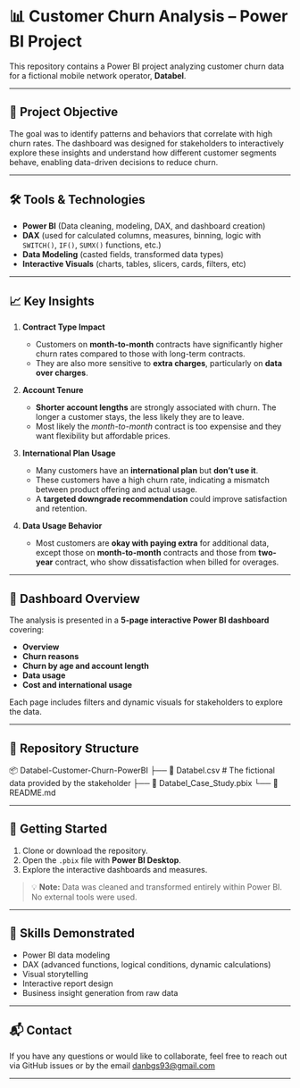 # 📊 Customer Churn Analysis – Power BI Project

This repository contains a Power BI project analyzing customer churn data for a fictional mobile network operator, **Databel**.

---

## 📌 Project Objective

The goal was to identify patterns and behaviors that correlate with high churn rates. The dashboard was designed for stakeholders to interactively explore these insights and understand how different customer segments behave, enabling data-driven decisions to reduce churn.

---

## 🛠 Tools & Technologies

- **Power BI** (Data cleaning, modeling, DAX, and dashboard creation)
- **DAX** (used for calculated columns, measures, binning, logic with `SWITCH()`, `IF()`, `SUMX()` functions, etc.)
- **Data Modeling** (casted fields, transformed data types)
- **Interactive Visuals** (charts, tables, slicers, cards, filters, etc)

---

## 📈 Key Insights

1. **Contract Type Impact**  
   - Customers on **month-to-month** contracts have significantly higher churn rates compared to those with long-term contracts.
   - They are also more sensitive to **extra charges**, particularly on **data over charges**.

2. **Account Tenure**  
   - **Shorter account lengths** are strongly associated with churn. The longer a customer stays, the less likely they are to leave.
   - Most likely the *month-to-month* contract is too expensise and they want flexibility but affordable prices.
     
3. **International Plan Usage**  
   - Many customers have an **international plan** but **don’t use it**.
   - These customers have a high churn rate, indicating a mismatch between product offering and actual usage.
   - A **targeted downgrade recommendation** could improve satisfaction and retention.

4. **Data Usage Behavior**  
   - Most customers are **okay with paying extra** for additional data, except those on **month-to-month** contracts and those from **two-year** contract, who show dissatisfaction when billed for overages.

---

## 📄 Dashboard Overview

The analysis is presented in a **5-page interactive Power BI dashboard** covering:

- **Overview**
- **Churn reasons**
- **Churn by age and account length**
- **Data usage**
- **Cost and international usage**

Each page includes filters and dynamic visuals for stakeholders to explore the data.

---

## 📁 Repository Structure

📦 Databel-Customer-Churn-PowerBI
├── 📄 Databel.csv  # The fictional data provided by the stakeholder
├── 📄 Databel_Case_Study.pbix
└── 📄 README.md


---

## 🚀 Getting Started

1. Clone or download the repository.
2. Open the `.pbix` file with **Power BI Desktop**.
3. Explore the interactive dashboards and measures.

> 💡 **Note:** Data was cleaned and transformed entirely within Power BI. No external tools were used.

---

## 🧠 Skills Demonstrated

- Power BI data modeling
- DAX (advanced functions, logical conditions, dynamic calculations)
- Visual storytelling
- Interactive report design
- Business insight generation from raw data

---

## 📬 Contact

If you have any questions or would like to collaborate, feel free to reach out via GitHub issues or by the email danbgs93@gmail.com

---
